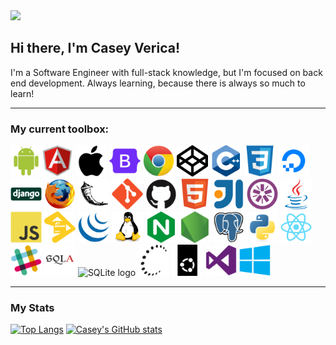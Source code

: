 <img src="https://media.giphy.com/media/3oz8xTAJIQD6JWfTUc/giphy.gif" width="250px">

## Hi there, I'm Casey Verica!

I'm a Software Engineer with full-stack knowledge, but I'm focused on back end development.
Always learning, because there is always so much to learn!

---

### My current toolbox:
<img src="https://github.com/devicons/devicon/blob/master/icons/android/android-original.svg" alt="Android logo" width="50px" height="50px" /><img src="https://github.com/devicons/devicon/blob/master/icons/angularjs/angularjs-original.svg" alt="AngularJS logo" width="50px" height="50px" />
<img src="https://github.com/devicons/devicon/blob/master/icons/apple/apple-original.svg" alt="Apple logo" width="50px" height="50px" />
<img src="https://github.com/devicons/devicon/blob/master/icons/bootstrap/bootstrap-plain.svg" alt="Bootstrap logo" width="50px" height="50px" />
<img src="https://github.com/devicons/devicon/blob/master/icons/chrome/chrome-original.svg" alt="Chrome logo" width="50px" height="50px" />
<img src="https://github.com/devicons/devicon/blob/master/icons/codepen/codepen-plain.svg" alt="CodePen logo" width="50px" height="50px" />
<img src="https://github.com/devicons/devicon/blob/master/icons/cplusplus/cplusplus-original.svg" alt="C++ logo" width="50px" height="50px" />
<img src="https://github.com/devicons/devicon/blob/master/icons/css3/css3-original.svg" alt="CSS3 logo" width="50px" height="50px" />
<img src="https://github.com/devicons/devicon/blob/master/icons/digitalocean/digitalocean-original.svg" alt="DigitalOcean logo" width="50px" height="50px" />
<img src="https://github.com/devicons/devicon/blob/master/icons/django/django-original.svg" alt="Django logo" width="50px" height="50px" />
<img src="https://github.com/devicons/devicon/blob/master/icons/firefox/firefox-original.svg" alt="FireFox logo" width="50px" height="50px" />
<img src="https://github.com/devicons/devicon/blob/master/icons/flask/flask-original.svg" alt="Flask logo" width="50px" height="50px" />
<img src="https://github.com/devicons/devicon/blob/master/icons/git/git-original.svg" alt="Git logo" width="50px" height="50px" />
<img src="https://github.com/devicons/devicon/blob/master/icons/github/github-original.svg" alt="GitHub logo" width="50px" height="50px" />
<img src="https://github.com/devicons/devicon/blob/master/icons/html5/html5-original.svg" alt="HTML5 logo" width="50px" height="50px" />
<img src="https://github.com/devicons/devicon/blob/master/icons/intellij/intellij-original.svg" alt="IntelliJ logo" width="50px" height="50px" />
<img src="https://github.com/devicons/devicon/blob/master/icons/jasmine/jasmine-plain.svg" alt="Jasmine logo" width="50px" height="50px" />
<img src="https://github.com/devicons/devicon/blob/master/icons/java/java-original.svg" alt="Java logo" width="50px" height="50px" />
<img src="https://github.com/devicons/devicon/blob/master/icons/javascript/javascript-original.svg" alt="JavaScript logo" width="50px" height="50px" />
<img src="https://github.com/devicons/devicon/blob/master/icons/jetbrains/jetbrains-plain.svg" alt="" width="50px" height="50px" />
<img src="https://github.com/devicons/devicon/blob/master/icons/jquery/jquery-original.svg" alt="JQuery logo" width="50px" height="50px" />
<img src="https://github.com/devicons/devicon/blob/master/icons/linux/linux-original.svg" alt="Linux logo" width="50px" height="50px" />
<img src="https://github.com/devicons/devicon/blob/master/icons/nginx/nginx-original.svg" alt="NGinX logo" width="50px" height="50px" />
<img src="https://github.com/devicons/devicon/blob/master/icons/nodejs/nodejs-original.svg" alt="NodeJS logo" width="50px" height="50px" />
<img src="https://github.com/devicons/devicon/blob/master/icons/postgresql/postgresql-original.svg" alt="PostgreSQL logo" width="50px" height="50px" />
<img src="https://github.com/devicons/devicon/blob/master/icons/python/python-original.svg" alt="Python logo" width="50px" height="50px" />
<img src="https://github.com/devicons/devicon/blob/master/icons/react/react-original.svg" alt="React logo" width="50px" height="50px" />
<img src="https://github.com/devicons/devicon/blob/master/icons/slack/slack-original.svg" alt="Slack logo" width="50px" height="50px" />
<img src="https://github.com/devicons/devicon/blob/master/icons/sqlalchemy/sqlalchemy-original.svg" alt="SQLAlchemy logo" width="50px" height="50px" />
<img src="https://cdn.worldvectorlogo.com/logos/sqlite.svg" alt="SQLite logo" height="50px" />
<img src="https://github.com/devicons/devicon/blob/master/icons/ssh/ssh-original.svg" alt="SSH logo" width="50px" height="50px" />
<img src="https://github.com/devicons/devicon/blob/master/icons/ubuntu/ubuntu-plain.svg" alt="Ubuntu logo" width="50px" height="50px" />
<img src="https://github.com/devicons/devicon/blob/master/icons/visualstudio/visualstudio-plain.svg" alt="VisualStudio logo" width="50px" height="50px" />
<img src="https://github.com/devicons/devicon/blob/master/icons/windows8/windows8-original.svg" alt="Windows logo" width="50px" height="50px" />

---

### My Stats
[![Top Langs](https://github-readme-stats.vercel.app/api/top-langs/?username=cwverica)](https://github.com/anuraghazra/github-readme-stats)
[![Casey's GitHub stats](https://github-readme-stats.vercel.app/api?username=cwverica&count_private=true)](https://github.com/anuraghazra/github-readme-stats)


<!--
**cwverica/cwverica** is a ✨ _special_ ✨ repository because its `README.md` (this file) appears on your GitHub profile.

Here are some ideas to get you started:

- 🔭 I’m currently working on ...
- 🌱 I’m currently learning ...
- 👯 I’m looking to collaborate on ...
- 🤔 I’m looking for help with ...
- 💬 Ask me about ...
- 📫 How to reach me: ...
- 😄 Pronouns: ...
- ⚡ Fun fact: ...
-->
